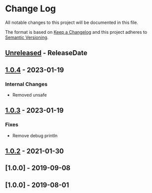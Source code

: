 # Change Log
All notable changes to this project will be documented in this file.

The format is based on [Keep a Changelog](http://keepachangelog.com/)
and this project adheres to [Semantic Versioning](http://semver.org/).

<!-- next-header -->
## [Unreleased] - ReleaseDate

## [1.0.4] - 2023-01-19

### Internal Changes

- Removed unsafe

## [1.0.3] - 2023-01-19

### Fixes

- Remove debug println

## [1.0.2] - 2021-01-30

## [1.0.0] - 2019-09-08


## [1.0.0] - 2019-08-01

<!-- next-url -->
[Unreleased]: https://github.com/crate-ci/imperative/compare/v1.0.4...HEAD
[1.0.4]: https://github.com/crate-ci/imperative/compare/v1.0.3...v1.0.4
[1.0.3]: https://github.com/crate-ci/imperative/compare/v1.0.2...v1.0.3
[1.0.2]: https://github.com/crate-ci/imperative/compare/v1.0.1...v1.0.2
[1.0.1]: https://github.com/crate-ci/imperative/compare/v1.0.0...v1.0.1
